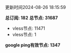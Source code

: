 更新时间2024-08-26 18:15:59

**总订阅: 182**
**总节点: 31687**
- vless节点: 11471
- vless节点: 1

**google ping有效节点: 1347**
